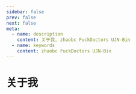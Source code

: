 ```yaml
---
sidebar: false
prev: false
next: false
meta:
  - name: description
    content: 关于我, zhaobc FuckDoctors UJN-Bin
  - name: keywords
    content: zhaobc FuckDoctors UJN-Bin
---
```


# 关于我

<CodeBox id="test" title="Test">
  <template slot="description">
    <span>描述</span>
  </template>
  <template slot="preview">
    <span>预览</span>
  </template>
  <template slot="code">
    <pre>
      <code>
      console.log('Hello CodeBox');
      </code>
    </pre>
  </template>
</CodeBox>
